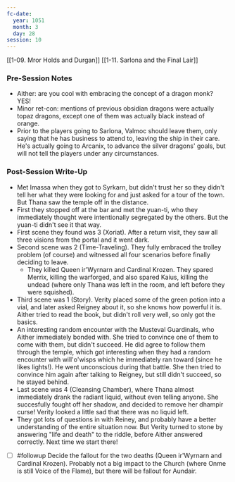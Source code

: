 ```yaml
---
fc-date:
  year: 1051
  month: 3
  day: 28
session: 10
---
```

[[1-09. Mror Holds and Durgan]] [[1-11. Sarlona and the Final Lair]]

### Pre-Session Notes

* Aither: are you cool with embracing the concept of a dragon monk? YES!
* Minor ret-con: mentions of previous obsidian dragons were actually topaz dragons, except one of them was actually black instead of orange.
* Prior to the players going to Sarlona, Valmoc should leave them, only saying that he has business to attend to, leaving the ship in their care. He's actually going to Arcanix, to advance the silver dragons' goals, but will not tell the players under any circumstances.

### Post-Session Write-Up

* Met Imassa when they got to Syrkarn, but didn't trust her so they didn't tell her what they were looking for and just asked for a tour of the town. But Thana saw the temple off in the distance.
* First they stopped off at the bar and met the yuan-ti, who they immediately thought were intentionally segregated by the others. But the yuan-ti didn't see it that way.
* First scene they found was 3 (Xoriat). After a return visit, they saw all three visions from the portal and it went dark.
* Second scene was 2 (Time-Traveling). They fully embraced the trolley problem (of course) and witnessed all four scenarios before finally deciding to leave.
	* They killed Queen ir'Wyrnarn and Cardinal Krozen. They spared Merrix, killing the warforged, and also spared Kaius, killing the undead (where only Thana was left in the room, and left before they were squished).
* Third scene was 1 (Story). Verity placed some of the green potion into a vial, and later asked Reigney about it, so she knows how powerful it is. Aither tried to read the book, but didn't roll very well, so only got the basics.
* An interesting random encounter with the Musteval Guardinals, who Aither immediately bonded with. She tried to convince one of them to come with them, but didn't succeed. He did agree to follow them through the temple, which got interesting when they had a random encounter with will'o'wisps which he immediately ran toward (since he likes lights!). He went unconscious during that battle. She then tried to convince him again after talking to Reigney, but still didn't succeed, so he stayed behind.
* Last scene was 4 (Cleansing Chamber), where Thana almost immediately drank the radiant liquid, without even telling anyone. She succesfully fought off her shadow, and decided to remove her dhampir curse! Verity looked a little sad that there was no liquid left.
* They got lots of questions in with Reiney, and probably have a better understanding of the entire situation now. But Verity turned to stone by answering "life and death" to the riddle, before Aither answered correctly. Next time we start there!

- [ ] #followup  Decide the fallout for the two deaths (Queen ir'Wyrnarn and Cardinal Krozen). Probably not a big impact to the Church (where Onme is still Voice of the Flame), but there will be fallout for Aundair.
